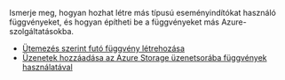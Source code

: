 Ismerje meg, hogyan hozhat létre más típusú eseményindítókat használó függvényeket, és hogyan építheti be a függvényeket más Azure-szolgáltatásokba.

+ [Ütemezés szerint futó függvény létrehozása](../articles/azure-functions/functions-create-scheduled-function.md) 
+ [Üzenetek hozzáadása az Azure Storage üzenetsorába függvények használatával](../articles/azure-functions/functions-integrate-storage-queue-output-binding.md)
